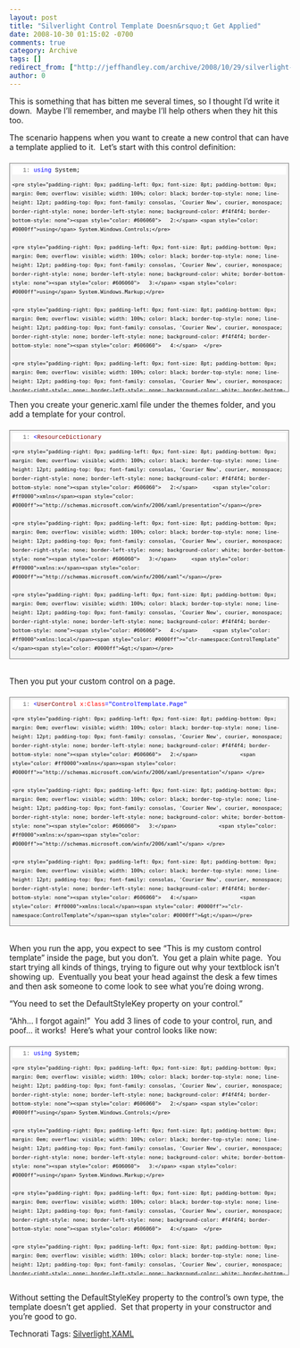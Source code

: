 ```yaml
---
layout: post
title: "Silverlight Control Template Doesn&rsquo;t Get Applied"
date: 2008-10-30 01:15:02 -0700
comments: true
category: Archive
tags: []
redirect_from: ["http://jeffhandley.com/archive/2008/10/29/silverlight-control-template-doesnrsquot-get-applied.aspx"]
author: 0
---
```

<!-- more -->
<p>This is something that has bitten me several times, so I thought I’d write it down.  Maybe I’ll remember, and maybe I’ll help others when they hit this too.</p>  <p>The scenario happens when you want to create a new control that can have a template applied to it.  Let’s start with this control definition:</p>  <div style="border-right: gray 1px solid; padding-right: 4px; border-top: gray 1px solid; padding-left: 4px; font-size: 8pt; padding-bottom: 4px; margin: 20px 0px 10px; overflow: auto; border-left: gray 1px solid; width: 97.5%; cursor: text; max-height: 400px; line-height: 12pt; padding-top: 4px; border-bottom: gray 1px solid; font-family: consolas, 'Courier New', courier, monospace; background-color: #f4f4f4">   <div style="padding-right: 0px; padding-left: 0px; font-size: 8pt; padding-bottom: 0px; overflow: visible; width: 100%; color: black; border-top-style: none; line-height: 12pt; padding-top: 0px; font-family: consolas, 'Courier New', courier, monospace; border-right-style: none; border-left-style: none; background-color: #f4f4f4; border-bottom-style: none">     <pre style="padding-right: 0px; padding-left: 0px; font-size: 8pt; padding-bottom: 0px; margin: 0em; overflow: visible; width: 100%; color: black; border-top-style: none; line-height: 12pt; padding-top: 0px; font-family: consolas, 'Courier New', courier, monospace; border-right-style: none; border-left-style: none; background-color: white; border-bottom-style: none"><span style="color: #606060">   1:</span> <span style="color: #0000ff">using</span> System;</pre>

    <pre style="padding-right: 0px; padding-left: 0px; font-size: 8pt; padding-bottom: 0px; margin: 0em; overflow: visible; width: 100%; color: black; border-top-style: none; line-height: 12pt; padding-top: 0px; font-family: consolas, 'Courier New', courier, monospace; border-right-style: none; border-left-style: none; background-color: #f4f4f4; border-bottom-style: none"><span style="color: #606060">   2:</span> <span style="color: #0000ff">using</span> System.Windows.Controls;</pre>

    <pre style="padding-right: 0px; padding-left: 0px; font-size: 8pt; padding-bottom: 0px; margin: 0em; overflow: visible; width: 100%; color: black; border-top-style: none; line-height: 12pt; padding-top: 0px; font-family: consolas, 'Courier New', courier, monospace; border-right-style: none; border-left-style: none; background-color: white; border-bottom-style: none"><span style="color: #606060">   3:</span> <span style="color: #0000ff">using</span> System.Windows.Markup;</pre>

    <pre style="padding-right: 0px; padding-left: 0px; font-size: 8pt; padding-bottom: 0px; margin: 0em; overflow: visible; width: 100%; color: black; border-top-style: none; line-height: 12pt; padding-top: 0px; font-family: consolas, 'Courier New', courier, monospace; border-right-style: none; border-left-style: none; background-color: #f4f4f4; border-bottom-style: none"><span style="color: #606060">   4:</span>  </pre>

    <pre style="padding-right: 0px; padding-left: 0px; font-size: 8pt; padding-bottom: 0px; margin: 0em; overflow: visible; width: 100%; color: black; border-top-style: none; line-height: 12pt; padding-top: 0px; font-family: consolas, 'Courier New', courier, monospace; border-right-style: none; border-left-style: none; background-color: white; border-bottom-style: none"><span style="color: #606060">   5:</span> <span style="color: #0000ff">namespace</span> ControlTemplate</pre>

    <pre style="padding-right: 0px; padding-left: 0px; font-size: 8pt; padding-bottom: 0px; margin: 0em; overflow: visible; width: 100%; color: black; border-top-style: none; line-height: 12pt; padding-top: 0px; font-family: consolas, 'Courier New', courier, monospace; border-right-style: none; border-left-style: none; background-color: #f4f4f4; border-bottom-style: none"><span style="color: #606060">   6:</span> {</pre>

    <pre style="padding-right: 0px; padding-left: 0px; font-size: 8pt; padding-bottom: 0px; margin: 0em; overflow: visible; width: 100%; color: black; border-top-style: none; line-height: 12pt; padding-top: 0px; font-family: consolas, 'Courier New', courier, monospace; border-right-style: none; border-left-style: none; background-color: white; border-bottom-style: none"><span style="color: #606060">   7:</span>     [ContentProperty(<span style="color: #006080">"Content"</span>)]</pre>

    <pre style="padding-right: 0px; padding-left: 0px; font-size: 8pt; padding-bottom: 0px; margin: 0em; overflow: visible; width: 100%; color: black; border-top-style: none; line-height: 12pt; padding-top: 0px; font-family: consolas, 'Courier New', courier, monospace; border-right-style: none; border-left-style: none; background-color: #f4f4f4; border-bottom-style: none"><span style="color: #606060">   8:</span>     <span style="color: #0000ff">public</span> <span style="color: #0000ff">class</span> MyTemplatedControl : ContentControl</pre>

    <pre style="padding-right: 0px; padding-left: 0px; font-size: 8pt; padding-bottom: 0px; margin: 0em; overflow: visible; width: 100%; color: black; border-top-style: none; line-height: 12pt; padding-top: 0px; font-family: consolas, 'Courier New', courier, monospace; border-right-style: none; border-left-style: none; background-color: white; border-bottom-style: none"><span style="color: #606060">   9:</span>     {</pre>

    <pre style="padding-right: 0px; padding-left: 0px; font-size: 8pt; padding-bottom: 0px; margin: 0em; overflow: visible; width: 100%; color: black; border-top-style: none; line-height: 12pt; padding-top: 0px; font-family: consolas, 'Courier New', courier, monospace; border-right-style: none; border-left-style: none; background-color: #f4f4f4; border-bottom-style: none"><span style="color: #606060">  10:</span>  </pre>

    <pre style="padding-right: 0px; padding-left: 0px; font-size: 8pt; padding-bottom: 0px; margin: 0em; overflow: visible; width: 100%; color: black; border-top-style: none; line-height: 12pt; padding-top: 0px; font-family: consolas, 'Courier New', courier, monospace; border-right-style: none; border-left-style: none; background-color: white; border-bottom-style: none"><span style="color: #606060">  11:</span>     }</pre>

    <pre style="padding-right: 0px; padding-left: 0px; font-size: 8pt; padding-bottom: 0px; margin: 0em; overflow: visible; width: 100%; color: black; border-top-style: none; line-height: 12pt; padding-top: 0px; font-family: consolas, 'Courier New', courier, monospace; border-right-style: none; border-left-style: none; background-color: #f4f4f4; border-bottom-style: none"><span style="color: #606060">  12:</span> }</pre>
  </div>
</div>

<p></p>

<p>Then you create your generic.xaml file under the themes folder, and you add a template for your control.</p>

<div style="border-right: gray 1px solid; padding-right: 4px; border-top: gray 1px solid; padding-left: 4px; font-size: 8pt; padding-bottom: 4px; margin: 20px 0px 10px; overflow: auto; border-left: gray 1px solid; width: 97.5%; cursor: text; max-height: 400px; line-height: 12pt; padding-top: 4px; border-bottom: gray 1px solid; font-family: consolas, 'Courier New', courier, monospace; background-color: #f4f4f4">
  <div style="padding-right: 0px; padding-left: 0px; font-size: 8pt; padding-bottom: 0px; overflow: visible; width: 100%; color: black; border-top-style: none; line-height: 12pt; padding-top: 0px; font-family: consolas, 'Courier New', courier, monospace; border-right-style: none; border-left-style: none; background-color: #f4f4f4; border-bottom-style: none">
    <pre style="padding-right: 0px; padding-left: 0px; font-size: 8pt; padding-bottom: 0px; margin: 0em; overflow: visible; width: 100%; color: black; border-top-style: none; line-height: 12pt; padding-top: 0px; font-family: consolas, 'Courier New', courier, monospace; border-right-style: none; border-left-style: none; background-color: white; border-bottom-style: none"><span style="color: #606060">   1:</span> <span style="color: #0000ff">&lt;</span><span style="color: #800000">ResourceDictionary</span></pre>

    <pre style="padding-right: 0px; padding-left: 0px; font-size: 8pt; padding-bottom: 0px; margin: 0em; overflow: visible; width: 100%; color: black; border-top-style: none; line-height: 12pt; padding-top: 0px; font-family: consolas, 'Courier New', courier, monospace; border-right-style: none; border-left-style: none; background-color: #f4f4f4; border-bottom-style: none"><span style="color: #606060">   2:</span>     <span style="color: #ff0000">xmlns</span><span style="color: #0000ff">="http://schemas.microsoft.com/winfx/2006/xaml/presentation"</span></pre>

    <pre style="padding-right: 0px; padding-left: 0px; font-size: 8pt; padding-bottom: 0px; margin: 0em; overflow: visible; width: 100%; color: black; border-top-style: none; line-height: 12pt; padding-top: 0px; font-family: consolas, 'Courier New', courier, monospace; border-right-style: none; border-left-style: none; background-color: white; border-bottom-style: none"><span style="color: #606060">   3:</span>     <span style="color: #ff0000">xmlns:x</span><span style="color: #0000ff">="http://schemas.microsoft.com/winfx/2006/xaml"</span></pre>

    <pre style="padding-right: 0px; padding-left: 0px; font-size: 8pt; padding-bottom: 0px; margin: 0em; overflow: visible; width: 100%; color: black; border-top-style: none; line-height: 12pt; padding-top: 0px; font-family: consolas, 'Courier New', courier, monospace; border-right-style: none; border-left-style: none; background-color: #f4f4f4; border-bottom-style: none"><span style="color: #606060">   4:</span>     <span style="color: #ff0000">xmlns:local</span><span style="color: #0000ff">="clr-namespace:ControlTemplate"</span><span style="color: #0000ff">&gt;</span></pre>

    <pre style="padding-right: 0px; padding-left: 0px; font-size: 8pt; padding-bottom: 0px; margin: 0em; overflow: visible; width: 100%; color: black; border-top-style: none; line-height: 12pt; padding-top: 0px; font-family: consolas, 'Courier New', courier, monospace; border-right-style: none; border-left-style: none; background-color: white; border-bottom-style: none"><span style="color: #606060">   5:</span>     </pre>

    <pre style="padding-right: 0px; padding-left: 0px; font-size: 8pt; padding-bottom: 0px; margin: 0em; overflow: visible; width: 100%; color: black; border-top-style: none; line-height: 12pt; padding-top: 0px; font-family: consolas, 'Courier New', courier, monospace; border-right-style: none; border-left-style: none; background-color: #f4f4f4; border-bottom-style: none"><span style="color: #606060">   6:</span>     <span style="color: #0000ff">&lt;</span><span style="color: #800000">Style</span> <span style="color: #ff0000">TargetType</span><span style="color: #0000ff">="local:MyTemplatedControl"</span><span style="color: #0000ff">&gt;</span></pre>

    <pre style="padding-right: 0px; padding-left: 0px; font-size: 8pt; padding-bottom: 0px; margin: 0em; overflow: visible; width: 100%; color: black; border-top-style: none; line-height: 12pt; padding-top: 0px; font-family: consolas, 'Courier New', courier, monospace; border-right-style: none; border-left-style: none; background-color: white; border-bottom-style: none"><span style="color: #606060">   7:</span>         <span style="color: #0000ff">&lt;</span><span style="color: #800000">Setter</span> <span style="color: #ff0000">Property</span><span style="color: #0000ff">="Template"</span><span style="color: #0000ff">&gt;</span></pre>

    <pre style="padding-right: 0px; padding-left: 0px; font-size: 8pt; padding-bottom: 0px; margin: 0em; overflow: visible; width: 100%; color: black; border-top-style: none; line-height: 12pt; padding-top: 0px; font-family: consolas, 'Courier New', courier, monospace; border-right-style: none; border-left-style: none; background-color: #f4f4f4; border-bottom-style: none"><span style="color: #606060">   8:</span>             <span style="color: #0000ff">&lt;</span><span style="color: #800000">Setter.Value</span><span style="color: #0000ff">&gt;</span></pre>

    <pre style="padding-right: 0px; padding-left: 0px; font-size: 8pt; padding-bottom: 0px; margin: 0em; overflow: visible; width: 100%; color: black; border-top-style: none; line-height: 12pt; padding-top: 0px; font-family: consolas, 'Courier New', courier, monospace; border-right-style: none; border-left-style: none; background-color: white; border-bottom-style: none"><span style="color: #606060">   9:</span>                 <span style="color: #0000ff">&lt;</span><span style="color: #800000">ControlTemplate</span> <span style="color: #ff0000">TargetType</span><span style="color: #0000ff">="local:MyTemplatedControl"</span><span style="color: #0000ff">&gt;</span></pre>

    <pre style="padding-right: 0px; padding-left: 0px; font-size: 8pt; padding-bottom: 0px; margin: 0em; overflow: visible; width: 100%; color: black; border-top-style: none; line-height: 12pt; padding-top: 0px; font-family: consolas, 'Courier New', courier, monospace; border-right-style: none; border-left-style: none; background-color: #f4f4f4; border-bottom-style: none"><span style="color: #606060">  10:</span>                     <span style="color: #0000ff">&lt;</span><span style="color: #800000">TextBlock</span> <span style="color: #ff0000">Text</span><span style="color: #0000ff">="This is my custom control template"</span> <span style="color: #0000ff">/&gt;</span></pre>

    <pre style="padding-right: 0px; padding-left: 0px; font-size: 8pt; padding-bottom: 0px; margin: 0em; overflow: visible; width: 100%; color: black; border-top-style: none; line-height: 12pt; padding-top: 0px; font-family: consolas, 'Courier New', courier, monospace; border-right-style: none; border-left-style: none; background-color: white; border-bottom-style: none"><span style="color: #606060">  11:</span>                 <span style="color: #0000ff">&lt;/</span><span style="color: #800000">ControlTemplate</span><span style="color: #0000ff">&gt;</span></pre>

    <pre style="padding-right: 0px; padding-left: 0px; font-size: 8pt; padding-bottom: 0px; margin: 0em; overflow: visible; width: 100%; color: black; border-top-style: none; line-height: 12pt; padding-top: 0px; font-family: consolas, 'Courier New', courier, monospace; border-right-style: none; border-left-style: none; background-color: #f4f4f4; border-bottom-style: none"><span style="color: #606060">  12:</span>             <span style="color: #0000ff">&lt;/</span><span style="color: #800000">Setter.Value</span><span style="color: #0000ff">&gt;</span></pre>

    <pre style="padding-right: 0px; padding-left: 0px; font-size: 8pt; padding-bottom: 0px; margin: 0em; overflow: visible; width: 100%; color: black; border-top-style: none; line-height: 12pt; padding-top: 0px; font-family: consolas, 'Courier New', courier, monospace; border-right-style: none; border-left-style: none; background-color: white; border-bottom-style: none"><span style="color: #606060">  13:</span>         <span style="color: #0000ff">&lt;/</span><span style="color: #800000">Setter</span><span style="color: #0000ff">&gt;</span></pre>

    <pre style="padding-right: 0px; padding-left: 0px; font-size: 8pt; padding-bottom: 0px; margin: 0em; overflow: visible; width: 100%; color: black; border-top-style: none; line-height: 12pt; padding-top: 0px; font-family: consolas, 'Courier New', courier, monospace; border-right-style: none; border-left-style: none; background-color: #f4f4f4; border-bottom-style: none"><span style="color: #606060">  14:</span>     <span style="color: #0000ff">&lt;/</span><span style="color: #800000">Style</span><span style="color: #0000ff">&gt;</span></pre>

    <pre style="padding-right: 0px; padding-left: 0px; font-size: 8pt; padding-bottom: 0px; margin: 0em; overflow: visible; width: 100%; color: black; border-top-style: none; line-height: 12pt; padding-top: 0px; font-family: consolas, 'Courier New', courier, monospace; border-right-style: none; border-left-style: none; background-color: white; border-bottom-style: none"><span style="color: #606060">  15:</span> <span style="color: #0000ff">&lt;/</span><span style="color: #800000">ResourceDictionary</span><span style="color: #0000ff">&gt;</span></pre>
  </div>
</div>

<p>
  <br />Then you put your custom control on a page.</p>

<div style="border-right: gray 1px solid; padding-right: 4px; border-top: gray 1px solid; padding-left: 4px; font-size: 8pt; padding-bottom: 4px; margin: 20px 0px 10px; overflow: auto; border-left: gray 1px solid; width: 97.5%; cursor: text; max-height: 400px; line-height: 12pt; padding-top: 4px; border-bottom: gray 1px solid; font-family: consolas, 'Courier New', courier, monospace; background-color: #f4f4f4">
  <div style="padding-right: 0px; padding-left: 0px; font-size: 8pt; padding-bottom: 0px; overflow: visible; width: 100%; color: black; border-top-style: none; line-height: 12pt; padding-top: 0px; font-family: consolas, 'Courier New', courier, monospace; border-right-style: none; border-left-style: none; background-color: #f4f4f4; border-bottom-style: none">
    <pre style="padding-right: 0px; padding-left: 0px; font-size: 8pt; padding-bottom: 0px; margin: 0em; overflow: visible; width: 100%; color: black; border-top-style: none; line-height: 12pt; padding-top: 0px; font-family: consolas, 'Courier New', courier, monospace; border-right-style: none; border-left-style: none; background-color: white; border-bottom-style: none"><span style="color: #606060">   1:</span> <span style="color: #0000ff">&lt;</span><span style="color: #800000">UserControl</span> <span style="color: #ff0000">x:Class</span><span style="color: #0000ff">="ControlTemplate.Page"</span></pre>

    <pre style="padding-right: 0px; padding-left: 0px; font-size: 8pt; padding-bottom: 0px; margin: 0em; overflow: visible; width: 100%; color: black; border-top-style: none; line-height: 12pt; padding-top: 0px; font-family: consolas, 'Courier New', courier, monospace; border-right-style: none; border-left-style: none; background-color: #f4f4f4; border-bottom-style: none"><span style="color: #606060">   2:</span>              <span style="color: #ff0000">xmlns</span><span style="color: #0000ff">="http://schemas.microsoft.com/winfx/2006/xaml/presentation"</span> </pre>

    <pre style="padding-right: 0px; padding-left: 0px; font-size: 8pt; padding-bottom: 0px; margin: 0em; overflow: visible; width: 100%; color: black; border-top-style: none; line-height: 12pt; padding-top: 0px; font-family: consolas, 'Courier New', courier, monospace; border-right-style: none; border-left-style: none; background-color: white; border-bottom-style: none"><span style="color: #606060">   3:</span>              <span style="color: #ff0000">xmlns:x</span><span style="color: #0000ff">="http://schemas.microsoft.com/winfx/2006/xaml"</span> </pre>

    <pre style="padding-right: 0px; padding-left: 0px; font-size: 8pt; padding-bottom: 0px; margin: 0em; overflow: visible; width: 100%; color: black; border-top-style: none; line-height: 12pt; padding-top: 0px; font-family: consolas, 'Courier New', courier, monospace; border-right-style: none; border-left-style: none; background-color: #f4f4f4; border-bottom-style: none"><span style="color: #606060">   4:</span>              <span style="color: #ff0000">xmlns:local</span><span style="color: #0000ff">="clr-namespace:ControlTemplate"</span><span style="color: #0000ff">&gt;</span></pre>

    <pre style="padding-right: 0px; padding-left: 0px; font-size: 8pt; padding-bottom: 0px; margin: 0em; overflow: visible; width: 100%; color: black; border-top-style: none; line-height: 12pt; padding-top: 0px; font-family: consolas, 'Courier New', courier, monospace; border-right-style: none; border-left-style: none; background-color: white; border-bottom-style: none"><span style="color: #606060">   5:</span>     <span style="color: #0000ff">&lt;</span><span style="color: #800000">Grid</span> <span style="color: #ff0000">x:Name</span><span style="color: #0000ff">="LayoutRoot"</span> <span style="color: #ff0000">Background</span><span style="color: #0000ff">="White"</span><span style="color: #0000ff">&gt;</span></pre>

    <pre style="padding-right: 0px; padding-left: 0px; font-size: 8pt; padding-bottom: 0px; margin: 0em; overflow: visible; width: 100%; color: black; border-top-style: none; line-height: 12pt; padding-top: 0px; font-family: consolas, 'Courier New', courier, monospace; border-right-style: none; border-left-style: none; background-color: #f4f4f4; border-bottom-style: none"><span style="color: #606060">   6:</span>         <span style="color: #0000ff">&lt;</span><span style="color: #800000">local:MyTemplatedControl</span> <span style="color: #0000ff">/&gt;</span></pre>

    <pre style="padding-right: 0px; padding-left: 0px; font-size: 8pt; padding-bottom: 0px; margin: 0em; overflow: visible; width: 100%; color: black; border-top-style: none; line-height: 12pt; padding-top: 0px; font-family: consolas, 'Courier New', courier, monospace; border-right-style: none; border-left-style: none; background-color: white; border-bottom-style: none"><span style="color: #606060">   7:</span>     <span style="color: #0000ff">&lt;/</span><span style="color: #800000">Grid</span><span style="color: #0000ff">&gt;</span></pre>

    <pre style="padding-right: 0px; padding-left: 0px; font-size: 8pt; padding-bottom: 0px; margin: 0em; overflow: visible; width: 100%; color: black; border-top-style: none; line-height: 12pt; padding-top: 0px; font-family: consolas, 'Courier New', courier, monospace; border-right-style: none; border-left-style: none; background-color: #f4f4f4; border-bottom-style: none"><span style="color: #606060">   8:</span> <span style="color: #0000ff">&lt;/</span><span style="color: #800000">UserControl</span><span style="color: #0000ff">&gt;</span></pre>
  </div>
</div>

<p>
  <br />When you run the app, you expect to see “This is my custom control template” inside the page, but you don’t.  You get a plain white page.  You start trying all kinds of things, trying to figure out why your textblock isn’t showing up.  Eventually you beat your head against the desk a few times and then ask someone to come look to see what you’re doing wrong.</p>

<p>“You need to set the DefaultStyleKey property on your control.”</p>

<p>“Ahh… I forgot again!”  You add 3 lines of code to your control, run, and poof… it works!  Here’s what your control looks like now:</p>

<div style="border-right: gray 1px solid; padding-right: 4px; border-top: gray 1px solid; padding-left: 4px; font-size: 8pt; padding-bottom: 4px; margin: 20px 0px 10px; overflow: auto; border-left: gray 1px solid; width: 97.5%; cursor: text; max-height: 400px; line-height: 12pt; padding-top: 4px; border-bottom: gray 1px solid; font-family: consolas, 'Courier New', courier, monospace; background-color: #f4f4f4">
  <div style="padding-right: 0px; padding-left: 0px; font-size: 8pt; padding-bottom: 0px; overflow: visible; width: 100%; color: black; border-top-style: none; line-height: 12pt; padding-top: 0px; font-family: consolas, 'Courier New', courier, monospace; border-right-style: none; border-left-style: none; background-color: #f4f4f4; border-bottom-style: none">
    <pre style="padding-right: 0px; padding-left: 0px; font-size: 8pt; padding-bottom: 0px; margin: 0em; overflow: visible; width: 100%; color: black; border-top-style: none; line-height: 12pt; padding-top: 0px; font-family: consolas, 'Courier New', courier, monospace; border-right-style: none; border-left-style: none; background-color: white; border-bottom-style: none"><span style="color: #606060">   1:</span> <span style="color: #0000ff">using</span> System;</pre>

    <pre style="padding-right: 0px; padding-left: 0px; font-size: 8pt; padding-bottom: 0px; margin: 0em; overflow: visible; width: 100%; color: black; border-top-style: none; line-height: 12pt; padding-top: 0px; font-family: consolas, 'Courier New', courier, monospace; border-right-style: none; border-left-style: none; background-color: #f4f4f4; border-bottom-style: none"><span style="color: #606060">   2:</span> <span style="color: #0000ff">using</span> System.Windows.Controls;</pre>

    <pre style="padding-right: 0px; padding-left: 0px; font-size: 8pt; padding-bottom: 0px; margin: 0em; overflow: visible; width: 100%; color: black; border-top-style: none; line-height: 12pt; padding-top: 0px; font-family: consolas, 'Courier New', courier, monospace; border-right-style: none; border-left-style: none; background-color: white; border-bottom-style: none"><span style="color: #606060">   3:</span> <span style="color: #0000ff">using</span> System.Windows.Markup;</pre>

    <pre style="padding-right: 0px; padding-left: 0px; font-size: 8pt; padding-bottom: 0px; margin: 0em; overflow: visible; width: 100%; color: black; border-top-style: none; line-height: 12pt; padding-top: 0px; font-family: consolas, 'Courier New', courier, monospace; border-right-style: none; border-left-style: none; background-color: #f4f4f4; border-bottom-style: none"><span style="color: #606060">   4:</span>  </pre>

    <pre style="padding-right: 0px; padding-left: 0px; font-size: 8pt; padding-bottom: 0px; margin: 0em; overflow: visible; width: 100%; color: black; border-top-style: none; line-height: 12pt; padding-top: 0px; font-family: consolas, 'Courier New', courier, monospace; border-right-style: none; border-left-style: none; background-color: white; border-bottom-style: none"><span style="color: #606060">   5:</span> <span style="color: #0000ff">namespace</span> ControlTemplate</pre>

    <pre style="padding-right: 0px; padding-left: 0px; font-size: 8pt; padding-bottom: 0px; margin: 0em; overflow: visible; width: 100%; color: black; border-top-style: none; line-height: 12pt; padding-top: 0px; font-family: consolas, 'Courier New', courier, monospace; border-right-style: none; border-left-style: none; background-color: #f4f4f4; border-bottom-style: none"><span style="color: #606060">   6:</span> {</pre>

    <pre style="padding-right: 0px; padding-left: 0px; font-size: 8pt; padding-bottom: 0px; margin: 0em; overflow: visible; width: 100%; color: black; border-top-style: none; line-height: 12pt; padding-top: 0px; font-family: consolas, 'Courier New', courier, monospace; border-right-style: none; border-left-style: none; background-color: white; border-bottom-style: none"><span style="color: #606060">   7:</span>     [ContentProperty(<span style="color: #006080">"Content"</span>)]</pre>

    <pre style="padding-right: 0px; padding-left: 0px; font-size: 8pt; padding-bottom: 0px; margin: 0em; overflow: visible; width: 100%; color: black; border-top-style: none; line-height: 12pt; padding-top: 0px; font-family: consolas, 'Courier New', courier, monospace; border-right-style: none; border-left-style: none; background-color: #f4f4f4; border-bottom-style: none"><span style="color: #606060">   8:</span>     <span style="color: #0000ff">public</span> <span style="color: #0000ff">class</span> MyTemplatedControl : ContentControl</pre>

    <pre style="padding-right: 0px; padding-left: 0px; font-size: 8pt; padding-bottom: 0px; margin: 0em; overflow: visible; width: 100%; color: black; border-top-style: none; line-height: 12pt; padding-top: 0px; font-family: consolas, 'Courier New', courier, monospace; border-right-style: none; border-left-style: none; background-color: white; border-bottom-style: none"><span style="color: #606060">   9:</span>     {</pre>

    <pre style="padding-right: 0px; padding-left: 0px; font-size: 8pt; padding-bottom: 0px; margin: 0em; overflow: visible; width: 100%; color: black; border-top-style: none; line-height: 12pt; padding-top: 0px; font-family: consolas, 'Courier New', courier, monospace; border-right-style: none; border-left-style: none; background-color: #f4f4f4; border-bottom-style: none"><span style="color: #606060">  10:</span>         <span style="color: #0000ff">public</span> MyTemplatedControl()</pre>

    <pre style="padding-right: 0px; padding-left: 0px; font-size: 8pt; padding-bottom: 0px; margin: 0em; overflow: visible; width: 100%; color: black; border-top-style: none; line-height: 12pt; padding-top: 0px; font-family: consolas, 'Courier New', courier, monospace; border-right-style: none; border-left-style: none; background-color: white; border-bottom-style: none"><span style="color: #606060">  11:</span>         {</pre>

    <pre style="padding-right: 0px; padding-left: 0px; font-size: 8pt; padding-bottom: 0px; margin: 0em; overflow: visible; width: 100%; color: black; border-top-style: none; line-height: 12pt; padding-top: 0px; font-family: consolas, 'Courier New', courier, monospace; border-right-style: none; border-left-style: none; background-color: #f4f4f4; border-bottom-style: none"><span style="color: #606060">  12:</span>             <span style="color: #0000ff">this</span>.DefaultStyleKey = <span style="color: #0000ff">typeof</span>(MyTemplatedControl);</pre>

    <pre style="padding-right: 0px; padding-left: 0px; font-size: 8pt; padding-bottom: 0px; margin: 0em; overflow: visible; width: 100%; color: black; border-top-style: none; line-height: 12pt; padding-top: 0px; font-family: consolas, 'Courier New', courier, monospace; border-right-style: none; border-left-style: none; background-color: white; border-bottom-style: none"><span style="color: #606060">  13:</span>         }</pre>

    <pre style="padding-right: 0px; padding-left: 0px; font-size: 8pt; padding-bottom: 0px; margin: 0em; overflow: visible; width: 100%; color: black; border-top-style: none; line-height: 12pt; padding-top: 0px; font-family: consolas, 'Courier New', courier, monospace; border-right-style: none; border-left-style: none; background-color: #f4f4f4; border-bottom-style: none"><span style="color: #606060">  14:</span>     }</pre>

    <pre style="padding-right: 0px; padding-left: 0px; font-size: 8pt; padding-bottom: 0px; margin: 0em; overflow: visible; width: 100%; color: black; border-top-style: none; line-height: 12pt; padding-top: 0px; font-family: consolas, 'Courier New', courier, monospace; border-right-style: none; border-left-style: none; background-color: white; border-bottom-style: none"><span style="color: #606060">  15:</span> }</pre>
  </div>
</div>

<p>
  <br />Without setting the DefaultStyleKey property to the control’s own type, the template doesn’t get applied.  Set that property in your constructor and you’re good to go.</p>

<div class="wlWriterEditableSmartContent" id="scid:0767317B-992E-4b12-91E0-4F059A8CECA8:24876ddd-2832-45da-8cb2-eeabf990a0e9" style="padding-right: 0px; display: inline; padding-left: 0px; float: none; padding-bottom: 0px; margin: 0px; padding-top: 0px">Technorati Tags: <a href="http://technorati.com/tags/Silverlight" rel="tag">Silverlight</a>,<a href="http://technorati.com/tags/XAML" rel="tag">XAML</a></div>

